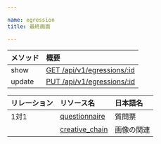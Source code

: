 ```yaml
---

name: egression
title: 最終画面

---
```


|メソッド|概要|
|:---|:---|
|show|[GET /api/v1/egressions/:id](#egression_show)|
|update|[PUT /api/v1/egressions/:id](#egression_update)|

|リレーション|リソース名|日本語名|
|:---|:---|:---|
|1対1|[questionnaire](#questionnaire)|質問票|
||[creative_chain](#creative_chain)|画像の関連|
